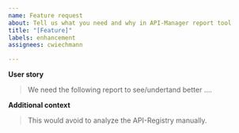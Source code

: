 ```yaml
---
name: Feature request
about: Tell us what you need and why in API-Manager report tool
title: "[Feature]"
labels: enhancement
assignees: cwiechmann

---
```


**User story**
>We need the following report to see/undertand better ....

**Additional context**
>This would avoid to analyze the API-Registry manually.
